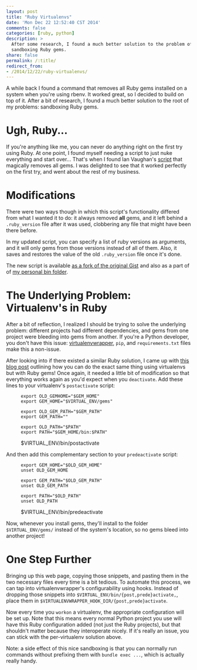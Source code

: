 ```yaml
---
layout: post
title: "Ruby Virtualenvs"
date: 'Mon Dec 22 12:52:40 CST 2014'
comments: false
categories: [ruby, python]
description: >
  After some research, I found a much better solution to the problem of
  sandboxing Ruby gems.
share: false
permalink: /:title/
redirect_from:
- /2014/12/22/ruby-virtualenvs/
---
```


A while back I found a command that removes all Ruby gems installed on a system
when you're using rbenv. It worked great, so I decided to build on top of it.
After a bit of research, I found a much better solution to the root of my
problems: sandboxing Ruby gems.

<!-- more -->

# Ugh, Ruby...

If you're anything like me, you can never do anything right on the first try
using Ruby. At one point, I found myself needing a script to just nuke
everything and start over... That's when I found Ian Vaughan's [script][iv] that
magically removes all gems. I was delighted to see that it worked perfectly on
the first try, and went about the rest of my business.

# Modifications

There were two ways though in which this script's functionality differed from
what I wanted it to do: it always removed __all__ gems, and it left behind a
`.ruby_version` file after it was used, clobbering any file that might have been
there before.

In my updated script, you can specify a list of ruby versions as arguments, and
it will only gems from those versions instead of all of them.  Also, it saves
and restores the value of the old `.ruby_version` file once it's done.

The new script is available [as a fork of the original Gist][gist] and also as
a part of of [my personal bin folder][bin].

# The Underlying Problem: Virtualenv's in Ruby

After a bit of reflection, I realized I should be trying to solve the underlying
problem: different projects had different dependencies, and gems from one
project were bleeding into gems from another. If you're a Python developer, you
don't have this issue: [virtualenvwrapper][venv], `pip`, and `requirements.txt`
files make this a non-issue.

After looking into if there existed a similar Ruby solution, I came up with
[this blog post][venv-ruby] outlining how you can do the exact same thing using
virtualenvs but with Ruby gems! Once again, it needed a little bit of
modification so that everything works again as you'd expect when you
`deactivate`. Add these lines to your virtualenv's `postactivate` script:

<figure>

```{.python .numberLines}
export OLD_GEMHOME="$GEM_HOME"
export GEM_HOME="$VIRTUAL_ENV/gems"

export OLD_GEM_PATH="$GEM_PATH"
export GEM_PATH=""

export OLD_PATH="$PATH"
export PATH="$GEM_HOME/bin:$PATH"
```

<figcaption>$VIRTUAL_ENV/bin/postactivate</figcaption>
</figure>

And then add this complementary section to your `predeactivate` script:

<figure>

```{.python .numberLines}
export GEM_HOME="$OLD_GEM_HOME"
unset OLD_GEM_HOME

export GEM_PATH="$OLD_GEM_PATH"
unset OLD_GEM_PATH

export PATH="$OLD_PATH"
unset OLD_PATH
```

<figcaption>$VIRTUAL_ENV/bin/predeactivate</figcaption>
</figure>

Now, whenever you install gems, they'll install to the folder
`$VIRTUAL_ENV/gems/` instead of the system's location, so no gems bleed into
another project!

# One Step Further

Bringing up this web page, copying those snippets, and pasting them in the two
necessary files every time is a bit tedious. To automate this process, we can
tap into virtualenvwrapper's configurability using hooks. Instead of dropping
those snippets into `$VIRTUAL_ENV/bin/{post,prede}activate,`, place them in
`$VIRTUALENVWRAPPER_HOOK_DIR/{post,prede}activate`.

Now every time you `workon` a virtualenv, the appropriate configuration will
be set up. Note that this means every normal Python project you use will have
this Ruby configuration added (not just the Ruby projects), but that shouldn't
matter because they interoperate nicely. If it's really an issue, you can stick
with the per-virtualenv solution above.

Note: a side effect of this nice sandboxing is that you can normally run
commands without prefixing them with `bundle exec ...`, which is actually really
handy.


[iv]: https://gist.github.com/IanVaughan/2902499
[gist]: https://gist.github.com/jez/cc2ba08062c6183a489c
[bin]: https://github.com/jez/bin/blob/master/uninstall_gems
[venv]: http://virtualenvwrapper.readthedocs.org/en/latest/
[venv-ruby]: http://honza.ca/2011/06/install-ruby-gems-into-virtualenv
